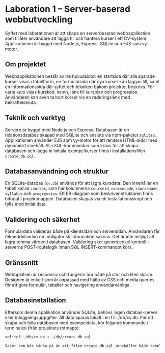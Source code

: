 # Laboration 1 – Server-baserad webbutveckling

Syftet med laborationen är att skapa en serverbaserad webbapplikation som tillåter användare att lägga till och hantera kurser i ett CV-system. Applikationen är byggd med Node.js, Express, SQLite och EJS som vy-motor.

## Om projektet

Webbapplikationen består av tre huvudsidor: en startsida där alla sparade kurser visas i tabellform, en formulärsida där nya kurser kan läggas till, samt en informationssida där syftet och tekniken bakom projektet beskrivs. För varje kurs visas kurskod, namn, länk till kursplan och progression. Användaren kan även ta bort kurser via en raderingslänk med bekräftelseruta.

## Teknik och verktyg

Servern är byggd med Node.js och Express. Databasen är en relationsdatabas skapad med SQLite och ansluts via npm-paketet `sqlite3`. Applikationen använder EJS som vy-motor för att rendera HTML-sidor med dynamiskt innehåll. Alla SQL-kommandon som krävs för att skapa databasen och lägga in initiala exempelkurser finns i installationsfilen `create_db.sql`.

## Databasanvändning och struktur

En SQLite-databas (`cv.db`) används för att lagra kursdata. Den innehåller en tabell kallad `courses`, som har kolumnerna `courseid`, `coursecode`, `coursename`, `syllabus` och `progression`. Ett ER-diagram som beskriver strukturen finns bifogat i projektmappen. Databasen skapas via ett installationsskript och fylls med initial data.

## Validering och säkerhet

Formulärdata valideras både på klientsidan och serversidan. Användaren får felmeddelanden om obligatorisk information saknas. Det är inte möjligt att lagra tomma värden i databasen. Validering sker genom enkel kontroll i serverns POST-routelogik innan SQL INSERT-kommandot körs.

## Gränssnitt 

Webbplatsen är responsiv och fungerar bra både på stor och liten skärm. Designen är enkelt som är anpassad med hjälp av CSS och media queries för att göra formulär, tabeller och navigering användarvänliga. 

## Databasinstallation
Eftersom denna applikation använder SQLite, behövs ingen databas-server eller inloggningsuppgifter. All data sparas lokalt i en fil: ./db/cv.db.
För att skapa och fylla databasen med exempeldata, kör följande kommando i terminalen (från projektets rotmapp):
```bash
sqlite3 ./db/cv.db < ./db/create_db.sql

Saker som bör tänka på är att filen create_db.sql innehåller både tabellstruktur och exempelkurser, vilket betyder att mappen db måste finnas innan du kör kommandot – annars uppstår fel. Efter detta är databasen klar att användas av servern (server.js).
